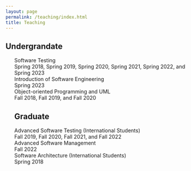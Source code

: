 ```yaml
---
layout: page
permalink: /teaching/index.html
title: Teaching
---
```


## Undergrandate 
<UL style="LIST-STYLE-TYPE: none">
<LI>Software Testing<br>
Spring 2018, Spring 2019, Spring 2020, Spring 2021, Spring 2022, and Spring 2023</LI>
<LI>Introduction of Software Engineering<br>
Spring 2023</LI>
<LI>Object-oriented Programming and UML<br>
Fall 2018, Fall 2019, and Fall 2020</LI>
  
## Graduate
<LI>Advanced Software Testing (International Students)<br>
Fall 2019, Fall 2020, Fall 2021, and Fall 2022<br></LI>
<LI>Advanced Software Management<br>
Fall 2022</LI> 
<LI>Software Architecture (International Students)<br>
Spring 2018</LI>
 </UL>
